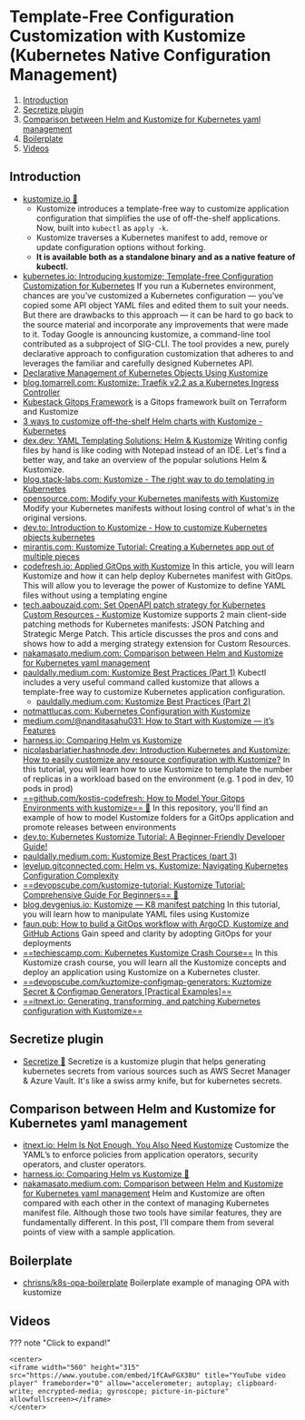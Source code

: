 # Template-Free Configuration Customization with Kustomize (Kubernetes Native Configuration Management)

1. [Introduction](#introduction)
2. [Secretize plugin](#secretize-plugin)
3. [Comparison between Helm and Kustomize for Kubernetes yaml management](#comparison-between-helm-and-kustomize-for-kubernetes-yaml-management)
4. [Boilerplate](#boilerplate)
5. [Videos](#videos)

## Introduction

- [kustomize.io 🌟](https://kustomize.io/)
    - Kustomize introduces a template-free way to customize application configuration that simplifies the use of off-the-shelf applications. Now, built into ```kubectl``` as ```apply -k```.
    - Kustomize traverses a Kubernetes manifest to add, remove or update configuration options without forking.
    - __It is available both as a standalone binary and as a native feature of kubectl.__
- [kubernetes.io: Introducing kustomize; Template-free Configuration Customization for Kubernetes](https://kubernetes.io/blog/2018/05/29/introducing-kustomize-template-free-configuration-customization-for-kubernetes/) If you run a Kubernetes environment, chances are you’ve customized a Kubernetes configuration — you've copied some API object YAML files and edited them to suit your needs. But there are drawbacks to this approach — it can be hard to go back to the source material and incorporate any improvements that were made to it. Today Google is announcing kustomize, a command-line tool contributed as a subproject of SIG-CLI. The tool provides a new, purely declarative approach to configuration customization that adheres to and leverages the familiar and carefully designed Kubernetes API.
- [Declarative Management of Kubernetes Objects Using Kustomize](https://kubernetes.io/docs/tasks/manage-kubernetes-objects/kustomization/)
- [blog.tomarrell.com: Kustomize: Traefik v2.2 as a Kubernetes Ingress Controller](https://blog.tomarrell.com/post/traefik_v2_on_kubernetes)
- [Kubestack Gitops Framework](https://github.com/kbst/terraform-kubestack) is a Gitops framework built on Terraform and Kustomize
- [3 ways to customize off-the-shelf Helm charts with Kustomize - Kubernetes](https://tech.aabouzaid.com/2020/09/3-ways-to-customize-off-the-shelf-helm-charts-with-kustomize-kubernetes.html)
- [dex.dev: YAML Templating Solutions: Helm & Kustomize](https://www.dex.dev/dex-videos/templating-solutions) Writing config files by hand is like coding with Notepad instead of an IDE. Let's find a better way, and take an overview of the popular solutions Helm & Kustomize.
- [blog.stack-labs.com: Kustomize - The right way to do templating in Kubernetes](https://blog.stack-labs.com/code/kustomize-101/)
- [opensource.com: Modify your Kubernetes manifests with Kustomize](https://opensource.com/article/21/6/kustomize-kubernetes) Modify your Kubernetes manifests without losing control of what's in the original versions.
- [dev.to: Introduction to Kustomize - How to customize Kubernetes objects kubernetes](https://dev.to/katiatalhi/introduction-to-kustomize-how-to-customize-kubernetes-objects-3e08)
- [mirantis.com: Kustomize Tutorial: Creating a Kubernetes app out of multiple pieces](https://www.mirantis.com/blog/introduction-to-kustomize-part-1-creating-a-kubernetes-app-out-of-multiple-pieces/)
- [codefresh.io: Applied GitOps with Kustomize](https://codefresh.io/about-gitops/applied-gitops-with-kustomize) In this article, you will learn Kustomize and how it can help deploy Kubernetes manifest with GitOps. This will allow you to leverage the power of Kustomize to define YAML files without using a templating engine
- [tech.aabouzaid.com: Set OpenAPI patch strategy for Kubernetes Custom Resources - Kustomize](https://tech.aabouzaid.com/2022/11/set-openapi-patch-strategy-for-kubernetes-custom-resources-kustomize.html) Kustomize supports 2 main client-side patching methods for Kubernetes manifests: JSON Patching and Strategic Merge Patch. This article discusses the pros and cons and shows how to add a merging strategy extension for Custom Resources.
- [nakamasato.medium.com: Comparison between Helm and Kustomize for Kubernetes yaml management](https://nakamasato.medium.com/comparison-between-helm-and-kustomize-for-kubernetes-yaml-management-aed32cef2627)
- [pauldally.medium.com: Kustomize Best Practices (Part 1)](https://pauldally.medium.com/kustomize-best-practices-part-1-86f9f22d2f20) Kubectl includes a very useful command called kustomize that allows a template-free way to customize Kubernetes application configuration.
    - [pauldally.medium.com: Kustomize Best Practices (Part 2)](https://pauldally.medium.com/kustomize-best-practices-part-2-c560f1fa1409)
- [notmattlucas.com: Kubernetes Configuration with Kustomize](https://notmattlucas.com/kubernetes-configuration-with-kustomize-f4dbba250f3)
- [medium.com/@nanditasahu031: How to Start with Kustomize — it’s Features](https://medium.com/@nanditasahu031/how-to-start-with-kustomize-its-features-dd541c3d2fa8)
- [harness.io: Comparing Helm vs Kustomize](https://harness.io/blog/helm-vs-kustomize)
- [nicolasbarlatier.hashnode.dev: Introduction Kubernetes and Kustomize: How to easily customize any resource configuration with Kustomize?](https://nicolasbarlatier.hashnode.dev/introduction-kubernetes-and-kustomize-how-to-easily-customize-any-resource-configuration-with-kustomize) In this tutorial, you will learn how to use Kustomize to template the number of replicas in a workload based on the environment (e.g. 1 pod in dev, 10 pods in prod)
- [==github.com/kostis-codefresh: How to Model Your Gitops Environments with kustomize== 🌟](https://github.com/kostis-codefresh/gitops-environment-promotion) In this repository, you'll find an example of how to model Kustomize folders for a GitOps application and promote releases between environments
- [dev.to: Kubernetes Kustomize Tutorial: A Beginner-Friendly Developer Guide!](https://dev.to/pavanbelagatti/kubernetes-kustomize-tutorial-a-beginner-friendly-developer-guide-322n)
- [pauldally.medium.com: Kustomize Best Practices (part 3)](https://pauldally.medium.com/kustomize-best-practices-part-3-1dbaa15fd16a)
- [levelup.gitconnected.com: Helm vs. Kustomize: Navigating Kubernetes Configuration Complexity](https://levelup.gitconnected.com/helm-vs-kustomize-navigating-kubernetes-configuration-complexity-ae86596c3cf2)
- [==devopscube.com/kustomize-tutorial: Kustomize Tutorial: Comprehensive Guide For Beginners== 🌟](https://devopscube.com/kustomize-tutorial)
- [blog.devgenius.io: Kustomize — K8 manifest patching](https://blog.devgenius.io/kustomize-simple-manifest-manipulation-9330f7f40d5d) In this tutorial, you will learn how to manipulate YAML files using Kustomize
- [faun.pub: How to build a GitOps workflow with ArgoCD, Kustomize and GitHub Actions](https://faun.pub/how-to-build-a-gitops-workflow-with-argocd-kustomize-and-github-actions-f919e7443295) Gain speed and clarity by adopting GitOps for your deployments
- [==techiescamp.com: Kubernetes Kustomize Crash Course==](https://techiescamp.com/courses/kubernetes-kustomize/) In this Kustomize crash course, you will learn all the Kustomize concepts and deploy an application using Kustomize on a Kubernetes cluster.
- [==devopscube.com/kuztomize-configmap-generators: Kuztomize Secret & Configmap Generators [Practical Examples]==](https://devopscube.com/kuztomize-configmap-generators/)
- [==itnext.io: Generating, transforming, and patching Kubernetes configuration with Kustomize==](https://itnext.io/generating-transforming-and-patching-kubernetes-configuration-with-kustomize-fb7b02476a1b)

## Secretize plugin

- [Secretize 🌟](https://github.com/bbl/secretize) Secretize is a kustomize plugin that helps generating kubernetes secrets from various sources such as AWS Secret Manager & Azure Vault. It's like a swiss army knife, but for kubernetes secrets.

## Comparison between Helm and Kustomize for Kubernetes yaml management

- [itnext.io: Helm Is Not Enough, You Also Need Kustomize](https://itnext.io/helm-is-not-enough-you-also-need-kustomize-82bae896816e) Customize the YAML’s to enforce policies from application operators, security operators, and cluster operators.
- [harness.io: Comparing Helm vs Kustomize 🌟](https://harness.io/blog/devops/helm-vs-kustomize/)
- [nakamasato.medium.com: Comparison between Helm and Kustomize for Kubernetes yaml management](https://nakamasato.medium.com/comparison-between-helm-and-kustomize-for-kubernetes-yaml-management-aed32cef2627) Helm and Kustomize are often compared with each other in the context of managing Kubernetes manifest file. Although those two tools have similar features, they are fundamentally different. In this post, I’ll compare them from several points of view with a sample application.

## Boilerplate

- [chrisns/k8s-opa-boilerplate](https://github.com/chrisns/k8s-opa-boilerplate) Boilerplate example of managing OPA with kustomize

## Videos

??? note "Click to expand!"

    <center>
    <iframe width="560" height="315" src="https://www.youtube.com/embed/1fCAwFGX38U" title="YouTube video player" frameborder="0" allow="accelerometer; autoplay; clipboard-write; encrypted-media; gyroscope; picture-in-picture" allowfullscreen></iframe>
    </center>